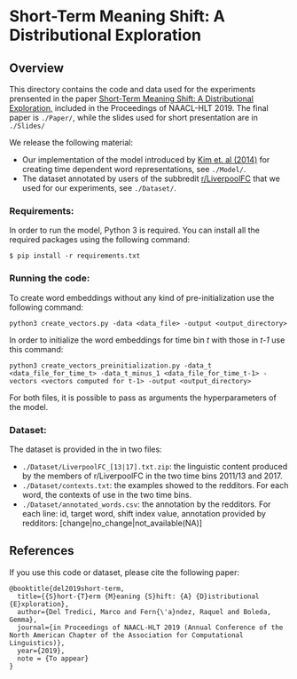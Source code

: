 # Short-Term Meaning Shift: A Distributional Exploration


## Overview  

This directory contains the code and data used for the experiments prensented in the paper [Short-Term Meaning Shift: A Distributional Exploration](https://arxiv.org/abs/1809.03169), included in the Proceedings of NAACL-HLT 2019. 
The final paper is `./Paper/`, while the slides used for short presentation are in `./Slides/`

We release the following material:

- Our implementation of the model introduced by [Kim et. al (2014)](https://www.aclweb.org/anthology/W14-2517) for creating time dependent word representations, see `./Model/`. 
- The dataset annotated by users of the subbredit [r/LiverpoolFC](https://www.reddit.com/r/LiverpoolFC/) that we used for our experiments, see `./Dataset/`.

###  Requirements:

In order to run the model, Python 3 is required. You can install all the required packages using the following command:

    $ pip install -r requirements.txt


###  Running the code:

To create word embeddings without any kind of pre-initialization use the following command:     

    python3 create_vectors.py -data <data_file> -output <output_directory>

In order to initialize the word embeddings for time bin _t_ with those in _t-1_ use this command:

    python3 create_vectors_preinitialization.py -data_t <data_file_for_time_t> -data_t_minus_1 <data_file_for_time_t-1> -vectors <vectors computed for t-1> -output <output_directory> 

For both files, it is possible to pass as arguments the hyperparameters of the model.

###  Dataset:

The dataset is provided in the in two files: 

- `./Dataset/LiverpoolFC_[13|17].txt.zip`: the linguistic content produced by the members of r/LiverpoolFC in the two time bins 2011/13 and 2017.
- `./Dataset/contexts.txt`: the examples showed to the redditors. For each word, the contexts of use in the two time bins. 
- `./Dataset/annotated_words.csv`: the annotation by the redditors. For each line: id, target word, shift index value, annotation provided by redditors: [change|no_change|not_available(NA)]
 

## References
If you use this code or dataset, please cite the following paper:
~~~~
@booktitle{del2019short-term,
  title={{S}hort-{T}erm {M}eaning {S}hift: {A} {D}istributional {E}xploration},
  author={Del Tredici, Marco and Fern{\'a}ndez, Raquel and Boleda, Gemma},
  journal={in Proceedings of NAACL-HLT 2019 (Annual Conference of the North American Chapter of the Association for Computational Linguistics)},
  year={2019},
  note = {To appear}
}
~~~~